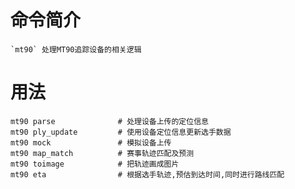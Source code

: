 # 命令简介 

    `mt90` 处理MT90追踪设备的相关逻辑

# 用法

```
mt90 parse              # 处理设备上传的定位信息
mt90 ply_update         # 使用设备定位信息更新选手数据
mt90 mock               # 模拟设备上传
mt90 map_match          # 赛事轨迹匹配及预测
mt90 toimage            # 把轨迹画成图片
mt90 eta                # 根据选手轨迹,预估到达时间,同时进行路线匹配
```
	
	
	